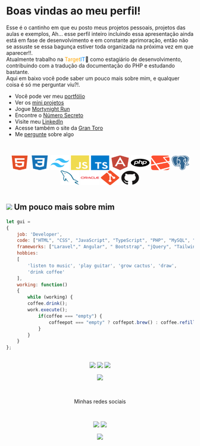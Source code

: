 
# Boas vindas ao meu perfil!

Esse é o cantinho em que eu posto meus projetos pessoais, projetos das aulas e exemplos, Ah... esse perfil inteiro incluindo essa apresentação ainda está em fase de desenvolvimento e em constante aprimoração, então não se assuste se essa bagunça estiver toda organizada na próxima vez em que aparecer!!.<br>
Atualmente trabalho na <span style="color: orange">Target</span><span style="color: #0088FF">IT</span>🎯 
como estagiário de desenvolvimento, contribuindo com a tradução da documentação do PHP e estudando bastante.<br>
Aqui em baixo você pode saber um pouco mais sobre mim, e qualquer coisa é só me perguntar viu?!. <br>

- Você pode ver meu [portfólio](https://guimrl.github.io/)
- Ver os [mini projetos](https://guimrl.github.io/mini-projetos)
- Jogue [Mortynight Run](https://guimrl.github.io/mortynight-run/)
- Encontre o [Número Secreto](https://guimrl.github.io/numero-secreto/)
- Visite meu [LinkedIn](https://www.linkedin.com/in/guimrl/)
- Acesse também o site da [Gran Toro](https://grantoro.github.io/)
- Me [pergunte](https://github.com/guimrl/guimrl/issues) sobre algo

<br>
<div align="center" style="display: inline block"><br>

<img align="center" alt="HTML" height="40" width="50" src="https://raw.githubusercontent.com/devicons/devicon/master/icons/html5/html5-plain.svg"/>
<img align="center" alt="CSS" height="40" width="50" src="https://raw.githubusercontent.com/devicons/devicon/master/icons/css3/css3-plain.svg"/>
<img align="center" alt="TAILWIND" height="40" width="50" src="https://raw.githubusercontent.com/devicons/devicon/master/icons/tailwindcss/tailwindcss-plain.svg"/>
<img align="center" alt="JS" height="40" width="50" src="https://raw.githubusercontent.com/devicons/devicon/master/icons/javascript/javascript-plain.svg"/>
<img align="center" alt="TS" height="40" width="50" src="https://raw.githubusercontent.com/devicons/devicon/master/icons/typescript/typescript-plain.svg"/>
<img align="center" alt="ANGULAR" height="40" width="50" src="https://raw.githubusercontent.com/devicons/devicon/master/icons/angularjs/angularjs-plain.svg"/>
<img align="center" alt="PHP" height="40" width="50" src="https://raw.githubusercontent.com/devicons/devicon/master/icons/php/php-plain.svg"/>
<img align="center" alt="LARAVEL" height="40" width="50" src="https://raw.githubusercontent.com/devicons/devicon/master/icons/laravel/laravel-plain.svg"/>
<img align="center" alt="POSTGRE" height="40" width="50" src="https://raw.githubusercontent.com/devicons/devicon/master/icons/postgresql/postgresql-plain.svg"/>
<img align="center" alt="MYSQL" height="40" width="50" src="https://raw.githubusercontent.com/devicons/devicon/master/icons/mysql/mysql-plain.svg"/>
<img align="center" alt="ORACLE" height="40" width="50" src="https://raw.githubusercontent.com/devicons/devicon/master/icons/oracle/oracle-original.svg"/>
<img align="center" alt="GIT" height="40" width="50" src="https://raw.githubusercontent.com/devicons/devicon/master/icons/git/git-original.svg"/>
<img align="center" alt="GITHUB" height="40" width="50" src="https://raw.githubusercontent.com/devicons/devicon/master/icons/github/github-original.svg"/>

</div>
<br>

## <img src="https://media.giphy.com/media/VgCDAzcKvsR6OM0uWg/giphy.gif" width="50"></img> Um pouco mais sobre mim

```javascript
let gui = 
{
    job: 'Developer',
    code: ["HTML", "CSS", "JavaScript", "TypeScript", "PHP", "MySQL", "PostgreSQL", "Oracle"],
    frameworks: ["Laravel"," Angular", " Bootstrap", "jQuery", "Tailwind"],
    hobbies:
    [
        'listen to music', 'play guitar', 'grow cactus', 'draw',
        'drink coffee'
    ],
    working: function() 
    {
        while (working) {
        coffee.drink();
        work.execute();
            if(coffee === "empty") {
                coffeepot === "empty" ? coffepot.brew() : coffee.refill();
            }
        }
    }
};

```

<br>

<!-- GITHUB STATUS -->
<div align="center">

<img height="180em" src="https://github-readme-stats.vercel.app/api?username=Guimrl&theme=slateorange&hide_border=false&include_all_commits=true&count_private=true"/>
<img height="180em" src="https://github-readme-stats.vercel.app/api/top-langs/?username=guimrl&theme=slateorange&hide_border=false&include_all_commits=true&count_private=true&layout=compact&langs_count=8"/>
<img height="180em" src="https://github-readme-streak-stats.herokuapp.com/?user=guimrl&theme=slateorange&hide_border=false"/>

<br>

<div align="center">

![](https://github-profile-trophy.vercel.app/?username=guimrl&theme=radical&no-frame=false&no-bg=false&margin-w=4)
</div>

<br>
<p align="center">Minhas redes sociais</p>
<br>
<div align="center">

  <a href="https://instagram.com/guimrll" target="_blank"><img src="https://img.shields.io/badge/-Instagram-E4405F?logo=instagram&logoColor=white&&style=flat" target="_blank"></a>
<a href="https://www.linkedin.com/in/guimrl/" target="_blank"><img src="https://img.shields.io/badge/-LinkedIn-0A66C2?logo=linkedin&logoColor=white&&style=flat" target="_blank"></a>  

[![](https://visitcount.itsvg.in/api?id=guimrl&icon=2&color=12)](https://visitcount.itsvg.in)

</div>
